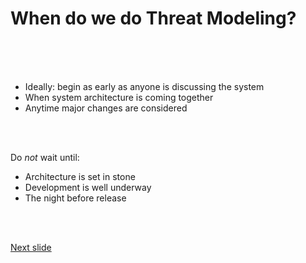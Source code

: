 # When do we do Threat Modeling?

<br /><br /><br />

* Ideally: begin as early as anyone is discussing the system
* When system architecture is coming together
* Anytime major changes are considered

<br /><br />

Do _not_ wait until:

* Architecture is set in stone
* Development is well underway
* The night before release

<br /><br />

[Next slide](talk_threat_model_how.md)
